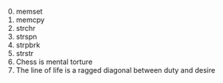 0. memset
1. memcpy
2. strchr
3. strspn
4. strpbrk 
5. strstr
6. Chess is mental torture
7. The line of life is a ragged diagonal between duty and desire
